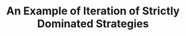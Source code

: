 ---
title: An Example of Iteration of Strictly Dominated Strategies
layout: post
category: economics
tags: [game theory]
---